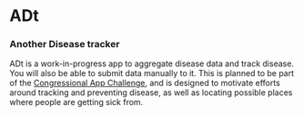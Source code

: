 # ADt
### Another Disease tracker

ADt is a work-in-progress app to aggregate disease data and track disease. You will also be able to submit data manually to it. This is planned to be part of the [Congressional App Challenge](https://www.congressionalappchallenge.us/), and is designed to motivate efforts around tracking and preventing disease, as well as locating possible places where people are getting sick from.
